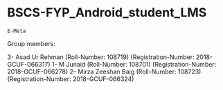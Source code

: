 # BSCS-FYP_Android_student_LMS


    E-Meta
   
   Group members:
   
  3- Asad Ur Rehman (Roll-Number: 108719) (Registration-Number: 2018-GCUF-066317)
  1- M Junaid (Roll-Number: 108701) (Registration-Number: 2018-GCUF-066278)
  2- Mirza Zeeshan Baig (Roll-Number: 108723) (Registration-Number: 2018-GCUF-066324)
  
